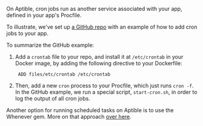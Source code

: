 On Aptible, cron jobs run as another service associated with your app, defined in your app's Procfile.

To illustrate, we've set up [a GitHub repo](https://github.com/aptible/docker-cron-example) with an example of how to add cron jobs to your app.

To summarize the GitHub example:

1. Add a `crontab` file to your repo, and install it at `/etc/crontab` in your Docker image, by adding the following directive to your Dockerfile:

        ADD files/etc/crontab /etc/crontab

1. Then, add a new `cron` process to your Procfile, which just runs `cron -f`. In the GitHub example, we run a special script, `start-cron.sh`, in order to log the output of all cron jobs.

Another option for running scheduled tasks on Aptible is to use the Whenever gem. More on that approach [over here](/support/topics/paas/how-to-use-whenever).